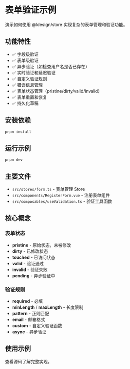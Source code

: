 # 表单验证示例

演示如何使用 @ldesign/store 实现复杂的表单管理和验证功能。

## 功能特性

- ✅ 字段级验证
- ✅ 表单级验证
- ✅ 异步验证（如检查用户名是否已存在）
- ✅ 实时验证和延迟验证
- ✅ 自定义验证规则
- ✅ 错误信息管理
- ✅ 表单状态管理（pristine/dirty/valid/invalid）
- ✅ 表单重置和恢复
- ✅ 持久化草稿

## 安装依赖

```bash
pnpm install
```

## 运行示例

```bash
pnpm dev
```

## 主要文件

- `src/stores/form.ts` - 表单管理 Store
- `src/components/RegisterForm.vue` - 注册表单组件
- `src/composables/useValidation.ts` - 验证工具函数

## 核心概念

### 表单状态

- **pristine** - 原始状态，未被修改
- **dirty** - 已修改状态
- **touched** - 已访问状态
- **valid** - 验证通过
- **invalid** - 验证失败
- **pending** - 异步验证中

### 验证规则

- **required** - 必填
- **minLength** / **maxLength** - 长度限制
- **pattern** - 正则匹配
- **email** - 邮箱格式
- **custom** - 自定义验证函数
- **async** - 异步验证

## 使用示例

查看源码了解完整实现。


